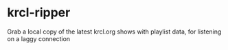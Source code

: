 # krcl-ripper
Grab a local copy of the latest krcl.org shows with playlist data, for listening on a laggy connection
